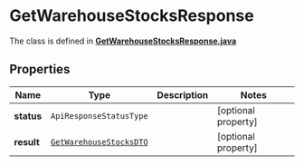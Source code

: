 

# GetWarehouseStocksResponse

The class is defined in **[GetWarehouseStocksResponse.java](../../src/main/java/org/openapitools/model/GetWarehouseStocksResponse.java)**

## Properties

Name | Type | Description | Notes
------------ | ------------- | ------------- | -------------
**status** | `ApiResponseStatusType` |  |  [optional property]
**result** | [`GetWarehouseStocksDTO`](GetWarehouseStocksDTO.md) |  |  [optional property]





